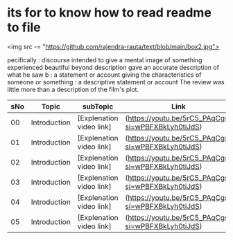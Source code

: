 # its for to know  how to read readme to file 
<img src -= "https://github.com/rajendra-rauta/text/blob/main/box2.jpg">

pecifically : discourse intended to give a mental image of something experienced
beautiful beyond description
gave an accurate description of what he saw
b
: a statement or account giving the characteristics of someone or something : a descriptive statement or account
The review was little more than a description of the film's plot.





|sNo|Topic| subTopic| Link|
|-|-|-|-|
|00| Introduction | [Explenation video link] |(https://youtu.be/5rC5_PAqCgs?si=wPBFXBkLyh0tiJdS)
|01| Introduction | [Explenation video link] |(https://youtu.be/5rC5_PAqCgs?si=wPBFXBkLyh0tiJdS)
|02| Introduction | [Explenation video link] |(https://youtu.be/5rC5_PAqCgs?si=wPBFXBkLyh0tiJdS)
|03| Introduction | [Explenation video link] |(https://youtu.be/5rC5_PAqCgs?si=wPBFXBkLyh0tiJdS)
|04| Introduction | [Explenation video link] |(https://youtu.be/5rC5_PAqCgs?si=wPBFXBkLyh0tiJdS)
|05| Introduction | [Explenation video link] |(https://youtu.be/5rC5_PAqCgs?si=wPBFXBkLyh0tiJdS)
